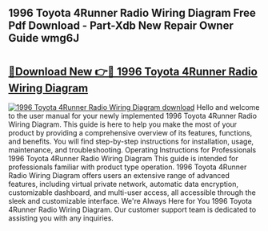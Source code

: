 ## 1996 Toyota 4Runner Radio Wiring Diagram Free Pdf Download - Part-Xdb New Repair Owner Guide wmg6J

# <h2><a href="http://dfi9q87.blite.top/?on=1996+Toyota+4Runner+Radio+Wiring+Diagram">🔗Download New 👉🔴 1996 Toyota 4Runner Radio Wiring Diagram</a></h2>

[![1996 Toyota 4Runner Radio Wiring Diagram download](https://i.imgur.com/lujVjoI.png)](http://dfi9q87.blite.top/?on=1996+Toyota+4Runner+Radio+Wiring+Diagram)
Hello and welcome to the user manual for your newly implemented 1996 Toyota 4Runner Radio Wiring Diagram. This guide is here to help you make the most of your product by providing a comprehensive overview of its features, functions, and benefits. You will find step-by-step instructions for installation, usage, maintenance, and troubleshooting. Operating Instructions for Professionals 1996 Toyota 4Runner Radio Wiring Diagram This guide is intended for professionals familiar with product type operation. 1996 Toyota 4Runner Radio Wiring Diagram offers users an extensive range of advanced features, including virtual private network, automatic data encryption, customizable dashboard, and multi-user access, all accessible through the sleek and customizable interface. We're Always Here for You 1996 Toyota 4Runner Radio Wiring Diagram. Our customer support team is dedicated to assisting you with any inquiries.
